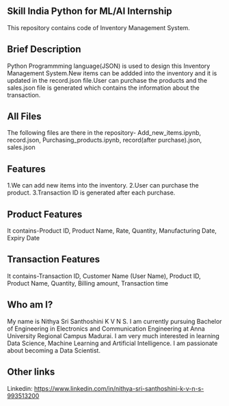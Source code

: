 ## Skill India Python for ML/AI Internship
This repository contains code of Inventory Management System.

## Brief Description
Python Programmming language(JSON) is used to design this Inventory Management System.New items can be addded into the inventory and it is updated in the record.json file.User can purchase the products and the sales.json file is generated which contains the information about the transaction.

## All Files
The following files are there in the repository-
Add_new_items.ipynb,
record.json,
Purchasing_products.ipynb,
record(after purchase).json,
sales.json

## Features
1.We can add new items into the inventory.
2.User can purchase the product.
3.Transaction ID is generated after each purchase.

## Product Features
It contains-Product ID, Product Name, Rate, Quantity, Manufacturing Date, Expiry Date

## Transaction Features
It contains-Transaction ID, Customer Name (User Name), Product ID, Product Name, Quantity, Billing amount, Transaction time

## Who am I?
My name is Nithya Sri Santhoshini K V N S. I am currently pursuing Bachelor of Engineering in Electronics and Communication Engineering at Anna University Regional Campus Madurai.  I am very much interested in learning Data Science, Machine Learning and Artificial Intelligence. I am passionate about becoming a Data Scientist.

## Other links

Linkedin: https://www.linkedin.com/in/nithya-sri-santhoshini-k-v-n-s-993513200
